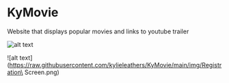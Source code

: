 # KyMovie

Website that displays popular movies and links to youtube trailer


![alt text](https://raw.githubusercontent.com/kylieleathers/KyMovie/main/img/MainView.png)

![alt text](https://raw.githubusercontent.com/kylieleathers/KyMovie/main/img/Registration\ Screen.png)
